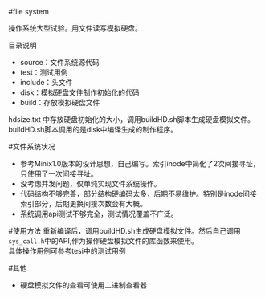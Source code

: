 #file system

操作系统大型试验。用文件读写模拟硬盘。

目录说明

- source：文件系统源代码
- test：测试用例
- include：头文件
- disk：模拟硬盘文件制作初始化的代码
- build：存放模拟硬盘文件

hdsize.txt 中存放硬盘初始化的大小，调用buildHD.sh脚本生成硬盘模拟文件。buildHD.sh脚本调用的是disk中编译生成的制作程序。


#文件系统状况

- 参考Minix1.0版本的设计思想，自己编写。索引inode中简化了2次间接寻址，只使用了一次间接寻址。
- 没考虑并发问题，仅单纯实现文件系统操作。
- 代码结构不够完善，部分结构硬编码太多，后期不易维护。特别是inode间接索引部分，后期更换间接次数会有大概。
- 系统调用api测试不够完全，测试情况覆盖不广泛。

#使用方法
重新编译后，调用buildHD.sh生成硬盘模拟文件。然后自己调用`sys_call.h`中的API,作为操作硬盘模拟文件的库函数来使用。  
具体操作用例可参考tesi中的测试用例



#其他
- 硬盘模拟文件的查看可使用二进制查看器
